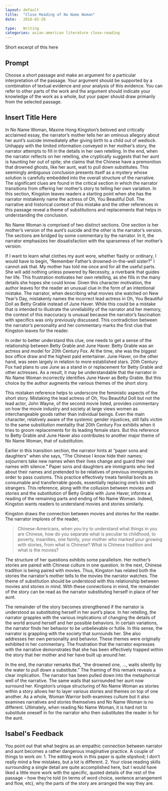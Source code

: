 ```yaml
---
layout: default
title:  "Close Reading of No Name Woman"
date:   2016-02-26

type:   Writing
categories: asian-american literature close-reading
---
```

Short excerpt of this here

## Prompt

Choose a short passage and make an argument for a particular interpretation of the passage. Your argument should be supported by a combination of textual evidence and your analysis of this evidence. You can refer to other parts of the work and the argument should indicate your knowledge of the work as a whole, but your paper should draw primarily from the selected passage.

## Insert Title Here

In No Name Woman, Maxine Hong Kingston’s beloved and critically acclaimed essay, the narrator’s mother tells her an ominous allegory about her aunt’s suicide immediately after giving birth to a child out of wedlock. Unhappy with the limited information conveyed in her mother’s story, the narrator attempts to fill in the details in her own retelling. In the end, when the narrator reflects on her retelling, she cryptically suggests that her aunt is haunting her out of spite; she claims that the Chinese have a premonition that drowned ghosts, like her aunt, wait to pull down substitutes. This seemingly ambiguous conclusion presents itself as a mystery whose solution is carefully embedded into the overall structure of the narrative. The significant clues are found in the critical section in which the narrator transitions from offering her mother’s story to telling her own variation. In this section, Kingston leaves readers a starting point when she has the narrator mistakenly name the actress of Oh, You Beautiful Doll. The narrative and historical context of this mistake and the other references in this passage reveal a theme of substitutions and replacements that helps in understanding the conclusion. 

No Name Woman is comprised of two distinct sections. One section is her mother’s version of the aunt’s suicide and the other is the narrator’s version. The sections are bridged by some commentary by the narrator. In it, the narrator emphasizes her dissatisfaction with the sparseness of her mother’s version. 

If I want to learn what clothes my aunt wore, whether flashy or ordinary, I would have to begin, “Remember Father’s drowned-in-the-well sister?” I cannot ask that. My mother has told me once and for all the useful parts. She will add nothing unless powered by Necessity, a riverbank that guides her life.
This frustration motivates her own retelling, as she fills in the many details she hopes she could know. Given this character motivation, the author leaves for the reader an unusual clue in the form of an intentional mistake. The narrator, when describing what movies she watched on New Year’s Day, mistakenly names the incorrect lead actress in Oh, You Beautiful Doll as Betty Grable instead of June Haver. While this could be a mistake that is intended to illustrate the unreliability of the narrator and her memory, the context of this inaccuracy is unusual because the narrator’s fascination with specifics was only previously discussed. This contradiction between the narrator’s personality and her commentary marks the first clue that Kingston leaves for the reader. 

In order to better understand this clue, one needs to get a sense of the relationship between Betty Grable and June Haver. Betty Grable was an actress and model for 20th Century Fox. At the time, she was the biggest box office draw and the highest paid entertainer. June Haver, on the other hand, was seen largely in relation to more established stars. 20th Century Fox had plans to use June as a stand in or replacement for Betty Grable and other actresses. As a result, it may be understandable that the narrator in No Name Woman incorrectly identifies June Haver as Betty Grable. But this choice by the author augments the various themes of the short story. 

This mistaken reference helps to underscore the feministic aspects of the short story. Mistaking the lead actress of Oh, You Beautiful Doll but not the lead actor, John Wayne, of the second movie listed, provides commentary on how the movie industry and society at large views women as interchangeable goods rather than individual beings. Even the main character, relatively aware of the systemic gender injustices, still falls victim to the same substitution mentality that 20th Century Fox exhibits when it tries to groom replacements for its leading female stars. But this reference to Betty Grable and June Haver also contributes to another major theme of No Name Woman, that of substitution. 

Earlier in this transition section, the narrator hints at “paper sons and daughters” when she says, “The Chinese I know hide their names; sojourners take new names when their lives change and guard their real names with silence.” Paper sons and daughters are immigrants who lied about their names and pretended to be relatives of previous immigrants in order to pass customs. This practice effectively treats familial bonds as consumable and transferrable goods, essentially replacing one’s kin with strangers. This reference, along with the collusion between movies and stories and the substitution of Betty Grable with June Haver, informs a reading of the remaining parts and ending of No Name Woman. Indeed, Kingston wants readers to understand movies and stories similarly. 

Kingston draws the connection between movies and stories for the reader. The narrator implores of the reader, 
>Chinese-Americans, when you try to understand what things in you are Chinese, how do you separate what is peculiar to childhood, to poverty, insanities, one family, your mother who marked your growing with stories, from what is Chinese? What is Chinese tradition and what is the movies?

The structure of her questions exhibits some parallelism. Her mother’s stories are paired with Chinese culture in one question. In the next, Chinese tradition is being paired with movies. Thus, Kingston has related both the stories the narrator’s mother tells to the movies the narrator watches. The theme of substitution should be understood with this relationship between movies and stories in mind. With these connections in mind, the remainder of the story can be read as the narrator substituting herself in place of her aunt.

The remainder of the story becomes strengthened if the narrator is understood as substituting herself in her aunt’s place. In her retelling, the narrator grapples with the various implications of changing the details of the world around herself and her possible behaviors. In certain variations, the narrator finds her behavior to be unbelievable or futile. In this sense, the narrator is grappling with the society that surrounds her. She also addresses her own personality and behavior. These themes were originally exhibited in her commentary. The frustration that the narrator expresses with the narrative demonstrates that she has been effectively trapped within the story that her mother and her have built up around her. 

In the end, the narrator remarks that, “the drowned one, …, waits silently by the water to pull down a substitute.” The framing of this remark reveals a clear implication. The narrator has been pulled down into the metaphorical well of the narrative. The same walls that surrounded her aunt now surround her. Kingston’s unique structuring of No Name Woman as stories within a story allows her to layer various stories and themes on top of one another. As a whole, Woman Warrior both examines culture but it also examines narratives and stories themselves and No Name Woman is no different. Ultimately, when reading No Name Woman, it is hard not to substitute oneself in for the narrator who then substitutes the reader in for the aunt.

## Isabel's Feedback

You point out that what begins as an empathic connection between narrator and aunt becomes a rather dangerous imaginative practice. A couple of things to work on: 1. The editing work in this paper is quite slipshod; I don’t really mind a few mistakes, but a lot is different. 2. Your close reading skills surrounding a single detail are quite accomplished here, but I would have liked a little more work with the specific, quoted details of the rest of the passage – how they’re told (in terms of word choice, sentence arrangement and flow, etc), why the parts of the story are arranged the way they are.